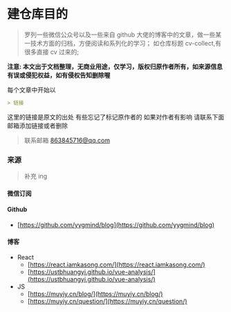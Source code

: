 # 建仓库目的

> 罗列一些微信公众号以及一些来自 github 大佬的博客中的文章，做一些某一技术方面的归档，方便阅读和系列化的学习；
> 如仓库标题 cv-collect,有很多直接 cv 过来的;

**注意: 本文出于文档整理，无商业用途，仅学习，版权归原作者所有，如来源信息有误或侵犯权益，如有侵权告知删除喔**

每个文章中开始以

```md
> 链接
```

这里的链接是原文的出处
有些忘记了标记原作者的 如果对作者有影响 请联系下面邮箱添加链接或者删除

> 联系邮箱 863845716@qq.com

### 来源

> 补充 ing

#### 微信订阅

#### Github

- [https://github.com/yygmind/blog](https://github.com/yygmind/blog)

#### 博客

- React
  - [https://react.iamkasong.com/](https://react.iamkasong.com/)
  - [https://ustbhuangyi.github.io/vue-analysis/](https://ustbhuangyi.github.io/vue-analysis/)
- JS
  - [https://muyiy.cn/blog/](https://muyiy.cn/blog/)
  - [https://muyiy.cn/question/](https://muyiy.cn/question/)
